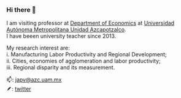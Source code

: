### Hi there 👋

I am visiting professor at [Department of Economics](https://economia.azc.uam.mx/) at [Universidad Autónoma Metropolitana Unidad Azcapotzalco](https://www.azc.uam.mx/).  
I have beeen university teacher since 2013.

My research interest are:  
  i. Manufacturing Labor Productivity and Regional Development;  
  ii. Cities, economies of agglomeration and labor productivity;  
  iii. Regional disparity and its measurement.

📫: japv@azc.uam.mx  
🪶: [twitter](https://twitter.com/jaime_pru)


<!--
**jaime-pru/jaime-pru** is a ✨ _special_ ✨ repository because its `README.md` (this file) appears on your GitHub profile.

Here are some ideas to get you started:

- 🔭 I’m currently working on ...
- 🌱 I’m currently learning ...
- 👯 I’m looking to collaborate on ...
- 🤔 I’m looking for help with ...
- 💬 Ask me about ...
- 📫 How to reach me: ...
- 😄 Pronouns: ...
- ⚡ Fun fact: ...
-->
